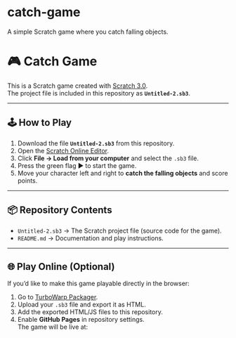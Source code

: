 # catch-game
A simple Scratch game where you catch falling objects.
# 🎮 Catch Game

This is a Scratch game created with [Scratch 3.0](https://scratch.mit.edu/).  
The project file is included in this repository as **`Untitled-2.sb3`**.

---

## 🕹️ How to Play

1. Download the file **`Untitled-2.sb3`** from this repository.
2. Open the [Scratch Online Editor](https://scratch.mit.edu/projects/editor/).
3. Click **File → Load from your computer** and select the `.sb3` file.
4. Press the green flag ▶️ to start the game.
5. Move your character left and right to **catch the falling objects** and score points.

---

## 📦 Repository Contents

- `Untitled-2.sb3` → The Scratch project file (source code for the game).
- `README.md` → Documentation and play instructions.

---

## 🌐 Play Online (Optional)

If you’d like to make this game playable directly in the browser:

1. Go to [TurboWarp Packager](https://packager.turbowarp.org/).
2. Upload your `.sb3` file and export it as HTML.
3. Add the exported HTML/JS files to this repository.
4. Enable **GitHub Pages** in repository settings.  
   The game will be live at:
